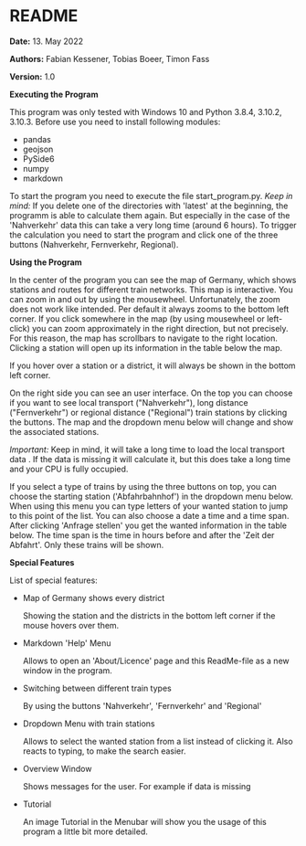 # README

**Date:** 13. May 2022 

**Authors:** Fabian Kessener, Tobias Boeer, Timon Fass 

**Version:** 1.0 

**Executing the Program** 

This program was only tested with Windows 10 and Python 3.8.4, 3.10.2, 3.10.3. 
Before use you need to install following modules: 
 - pandas 
 - geojson
 - PySide6
 - numpy
 - markdown
 
To start the program you need to execute the file start_program.py.
*Keep in mind:* If you delete one of the directories with 'latest' at the beginning,
the programm is able to calculate them again. But especially in the case of the 'Nahverkehr'
data this can take a very long time (around 6 hours). To trigger the calculation you need to
start the program and click one of the three buttons (Nahverkehr, Fernverkehr, Regional). 

**Using the Program** 

In the center of the program you can see the map of Germany, which shows stations and
routes for different train networks. This map is interactive. You can
zoom in and out by using the mousewheel. Unfortunately, the zoom does
not work like intended. Per default it always zooms to the bottom left
corner. If you click somewhere in the map (by using mousewheel or left-click)
you can zoom approximately in the right direction, but not precisely. 
For this reason, the map has scrollbars to navigate to the right location.
Clicking a station will open up its information in the table below the
map.

If you hover over a station or a district, it will always be shown in the
bottom left corner.

On the right side you can see an user interface. On the top you can choose
if you want to see local transport ("Nahverkehr"), long distance ("Fernverkehr")
or regional distance ("Regional") train stations by clicking the buttons. The 
map and the dropdown menu below will change and show the associated stations.

*Important:* Keep in mind, it will take a long time to load the local 
transport data . If the data is missing it will calculate it, but this does
take a long time and your CPU is fully occupied.

If you select a type of trains by using the three buttons on top, you can
choose the starting station ('Abfahrbahnhof') in the dropdown menu below.
When using this menu you can type letters of your wanted station
to jump to this point of the list. You can also choose a date a time and a time span.
After clicking 'Anfrage stellen' you get the wanted information in the table below. The time span is the time
in hours before and after the 'Zeit der Abfahrt'. Only these trains will be shown. 

**Special Features**

List of special features: 
 - Map of Germany shows every district
	
	Showing the station and the districts in the bottom left corner if the mouse hovers over them.
	
 - Markdown 'Help' Menu
	
	Allows to open an 'About/Licence' page and this ReadMe-file as a new window in the program.
	
 - Switching between different train types
	
	By using the buttons 'Nahverkehr', 'Fernverkehr' and 'Regional'
	
 - Dropdown Menu with train stations
	
	Allows to select the wanted station from a list instead of clicking it.
	Also reacts to typing, to make the search easier.
	
 - Overview Window
	
	Shows messages for the user. For example if data is missing
	
 - Tutorial
	
	An image Tutorial in the Menubar will show you the usage of this program a little bit more detailed.
